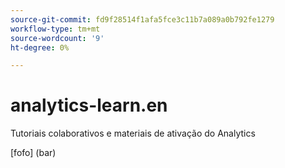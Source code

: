 ```yaml
---
source-git-commit: fd9f28514f1afa5fce3c11b7a089a0b792fe1279
workflow-type: tm+mt
source-wordcount: '9'
ht-degree: 0%

---
```

# analytics-learn.en

Tutoriais colaborativos e materiais de ativação do Analytics

[fofo] (bar)
